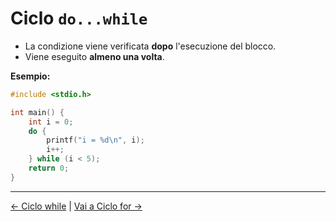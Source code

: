 # Ciclo `do...while`

- La condizione viene verificata **dopo** l'esecuzione del blocco.
- Viene eseguito **almeno una volta**.

**Esempio:**

```c
#include <stdio.h>

int main() {
    int i = 0;
    do {
        printf("i = %d\n", i);
        i++;
    } while (i < 5);
    return 0;
}
```

---

[← Ciclo while](while.md) | [Vai a Ciclo for →](for.md)
